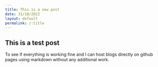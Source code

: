 ```yaml
---
title: This is a new post
date: 31/10/2022
layout: default
permalink: /:title
---
```


## This is a test post 

To see if everything is working fine and I can host blogs directly on github pages using markdown without any additional work.
